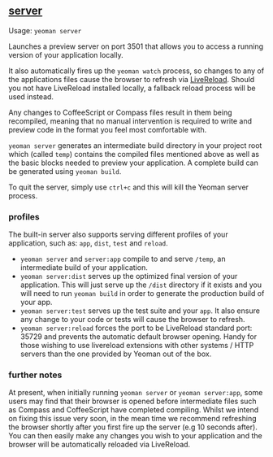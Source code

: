 ## <a href="#server" name="server">server</a>

Usage: `yeoman server`

Launches a preview server on port 3501 that allows you to access a running version of your application locally.

It also automatically fires up the `yeoman watch` process, so changes to any of the applications
files cause the browser to refresh via [LiveReload](http://livereload.com). Should you not have
LiveReload installed locally, a fallback reload process will be used instead.

Any changes to CoffeeScript or Compass files result in them being recompiled, meaning that
no manual intervention is required to write and preview code in the format you feel most
comfortable with.

`yeoman server` generates an intermediate build directory in your project root which (called `temp`) contains the compiled files mentioned above as well as the basic blocks needed to preview your application. A complete build can be generated using `yeoman build`.

To quit the server, simply use `ctrl+c` and this will kill the Yeoman server process.

### profiles

The built-in server also supports serving different profiles of your application, such as: `app`, `dist`, `test` and `reload`.

* `yeoman server` and `server:app` compile to and serve `/temp`, an intermediate build of your application.
* `yeoman server:dist` serves up the optimized final version of your application. This will just serve up the `/dist` directory if it exists and you will need to run `yeoman build` in order to generate the production build of your app.
* `yeoman server:test` serves up the test suite and your `app`. It also ensure any change to your code or tests will cause the browser to refresh.
* `yeoman server:reload` forces the port to be LiveReload standard port: 35729 and prevents the automatic default browser opening. Handy for those wishing to use livereload extensions with other systems / HTTP servers than the one provided by Yeoman out of the box.

### further notes

At present, when initially running `yeoman server` or `yeoman server:app`, some users may find that their browser is opened before intermediate files such as Compass and CoffeeScript have completed compiling. Whilst we intend on fixing this issue very soon, in the mean time we recommend refreshing the browser shortly after you first fire up the server (e.g 10 seconds after). You can then easily make any changes you wish to your application and the browser will be automatically reloaded via LiveReload.